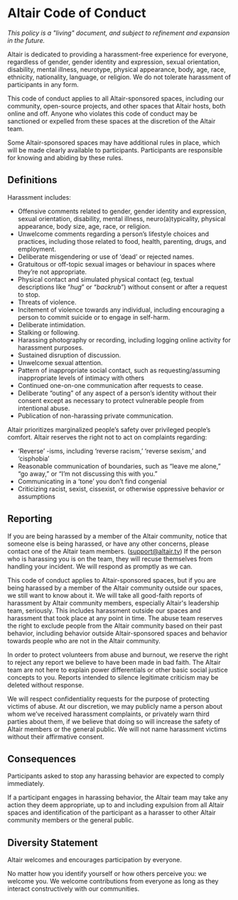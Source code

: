 # Altair Code of Conduct

*This policy is a "living" document, and subject to refinement and expansion in the future.*

Altair is dedicated to providing a harassment-free experience for everyone, regardless of gender, gender identity and expression, sexual orientation, disability, mental illness, neurotype, physical appearance, body, age, race, ethnicity, nationality, language, or religion. We do not tolerate harassment of participants in any form.

This code of conduct applies to all Altair-sponsored spaces, including our community, open-source projects, and other spaces that Altair hosts, both online and off. Anyone who violates this code of conduct may be sanctioned or expelled from these spaces at the discretion of the Altair team.

Some Altair-sponsored spaces may have additional rules in place, which will be made clearly available to participants. Participants are responsible for knowing and abiding by these rules.

## Definitions

Harassment includes:

- Offensive comments related to gender, gender identity and expression, sexual orientation, disability, mental illness, neuro(a)typicality, physical appearance, body size, age, race, or religion.
- Unwelcome comments regarding a person’s lifestyle choices and practices, including those related to food, health, parenting, drugs, and employment.
- Deliberate misgendering or use of ‘dead’ or rejected names.
- Gratuitous or off-topic sexual images or behaviour in spaces where they’re not appropriate.
- Physical contact and simulated physical contact (eg, textual descriptions like “*hug*” or “*backrub*”) without consent or after a request to stop.
- Threats of violence.
- Incitement of violence towards any individual, including encouraging a person to commit suicide or to engage in self-harm.
- Deliberate intimidation.
- Stalking or following.
- Harassing photography or recording, including logging online activity for harassment purposes.
- Sustained disruption of discussion.
- Unwelcome sexual attention.
- Pattern of inappropriate social contact, such as requesting/assuming inappropriate levels of intimacy with others
- Continued one-on-one communication after requests to cease.
- Deliberate “outing” of any aspect of a person’s identity without their consent except as necessary to protect vulnerable people from intentional abuse.
- Publication of non-harassing private communication.

Altair prioritizes marginalized people’s safety over privileged people’s comfort. Altair reserves the right not to act on complaints regarding:

- ‘Reverse’ -isms, including ‘reverse racism,’ ‘reverse sexism,’ and ‘cisphobia’
- Reasonable communication of boundaries, such as “leave me alone,” “go away,” or “I’m not discussing this with you.”
- Communicating in a ‘tone’ you don’t find congenial
- Criticizing racist, sexist, cissexist, or otherwise oppressive behavior or assumptions

## Reporting

If you are being harassed by a member of the Altair community, notice that someone else is being harassed, or have any other concerns, please contact one of the Altair team members. (support@altair.tv) If the person who is harassing you is on the team, they will recuse themselves from handling your incident. We will respond as promptly as we can.

This code of conduct applies to Altair-sponsored spaces, but if you are being harassed by a member of the Altair community outside our spaces, we still want to know about it. We will take all good-faith reports of harassment by Altair community members, especially Altair's leadership team, seriously. This includes harassment outside our spaces and harassment that took place at any point in time. The abuse team reserves the right to exclude people from the Altair community based on their past behavior, including behavior outside Altair-sponsored spaces and behavior towards people who are not in the Altair community.

In order to protect volunteers from abuse and burnout, we reserve the right to reject any report we believe to have been made in bad faith. The Altair team are not here to explain power differentials or other basic social justice concepts to you. Reports intended to silence legitimate criticism may be deleted without response.

We will respect confidentiality requests for the purpose of protecting victims of abuse. At our discretion, we may publicly name a person about whom we’ve received harassment complaints, or privately warn third parties about them, if we believe that doing so will increase the safety of Altair members or the general public. We will not name harassment victims without their affirmative consent.

## Consequences

Participants asked to stop any harassing behavior are expected to comply immediately.

If a participant engages in harassing behavior, the Altair team may take any action they deem appropriate, up to and including expulsion from all Altair spaces and identification of the participant as a harasser to other Altair community members or the general public.

## Diversity Statement

Altair welcomes and encourages participation by everyone.

No matter how you identify yourself or how others perceive you: we welcome you. We welcome contributions from everyone as long as they interact constructively with our communities.
